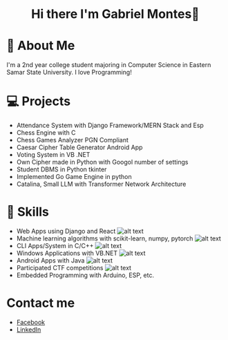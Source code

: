 <h1 align="center">Hi there I'm Gabriel Montes👋</h1>

# 👋 About Me
I'm a 2nd year college student majoring in Computer Science in Eastern Samar State University.
I love Programming!

# 💻 Projects
* Attendance System with Django Framework/MERN Stack and Esp
* Chess Engine with C
* Chess Games Analyzer PGN Compliant
* Caesar Cipher Table Generator Android App
* Voting System in VB .NET
* Own Cipher made in Python with Googol number of settings
* Student DBMS in Python tkinter
* Implemented Go Game Engine in python
* Catalina, Small LLM with Transformer Network Architecture 

# 🤖 Skills 
* Web Apps using Django and React ![alt text](https://img.shields.io/badge/PYTHON-REACT-blue)
* Machine learning algorithms with scikit-learn, numpy, pytorch ![alt text](https://img.shields.io/badge/PYTHON-blue)
* CLI Apps/System in C/C++ ![alt text](https://img.shields.io/badge/C-C++-blue)
* Windows Applications with VB.NET ![alt text](https://img.shields.io/badge/VB_NET-blue)
* Android Apps with Java ![alt text](https://img.shields.io/badge/JAVA-blue)
* Participated CTF competitions ![alt text](https://img.shields.io/badge/CTF-blue)
* Embedded Programming with Arduino, ESP, etc.

# Contact me
* [Facebook](https://www.facebook.com/profile.php?id=100070693925720)
* [LinkedIn](https://www.linkedin.com/in/gabriel-montes-b54b00332/)
